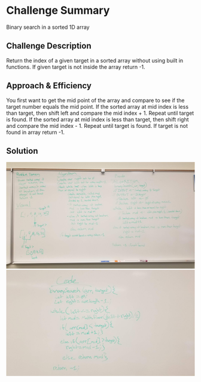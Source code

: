 # Challenge Summary
Binary search in a sorted 1D array

## Challenge Description
Return the index of a given target in a sorted array without using built in functions. If given target is not inside the array return -1.

## Approach & Efficiency
You first want to get the mid point of the array and compare to see if the target number equals the mid point. If the sorted array at mid index is less than target, then shift left and compare the mid index + 1. Repeat until target is found. If the sorted array at mid index is less than target, then shift right and compare the mid index - 1. Repeat until target is found. If target is not found in array return -1.

## Solution
![Whiteboard](./assets/arrayBinarySearch.JPG)
![Whiteboard](./assets/arrayBinarySearch_2.JPG)
